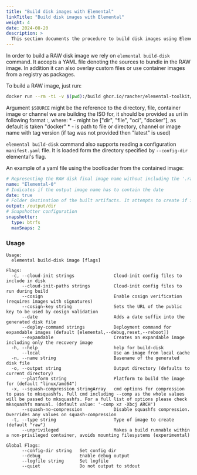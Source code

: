 ```yaml
---
title: "Build disk images with Elemental"
linkTitle: "Build disk images with Elemental"
weight: 4
date: 2024-08-20
description: >
  This section documents the procedure to build disk images using Elemental
---
```


In order to build a RAW disk image we rely on `elemental build-disk` command. It accepts a YAML file denoting the sources to bundle in the RAW image. In addition it can also overlay custom files or use container images from a registry as packages.

To build a RAW image, just run:

```bash
docker run --rm -ti -v $(pwd):/build ghcr.io/rancher/elemental-toolkit/elemental-cli:latest --debug build-disk --expandable --unprivileged --squash-no-compression -o /build $SOURCE
```

Argument `$SOURCE` might be the reference to the directory, file, container image or channel we are building the ISO for, it should be provided as uri in following format <sourceType>:<sourceName>, where:
    * <sourceType> - might be ["dir", "file", "oci", "docker"], as default is taken "docker"
    * <sourceName> - is path to file or directory, channel or image name with tag version (if tag was not provided then "latest" is used)

`elemental build-disk` command also supports reading a configuration `manifest.yaml` file. It is loaded form the directory specified by `--config-dir` elemental's flag.

An example of a yaml file using the bootloader from the contained image:

```yaml
# Representing the RAW disk final image name without including the '.raw'
name: "Elemental-0"
# Indicates if the output image name has to contain the date
date: true
# Folder destination of the built artifacts. It attempts to create if it doesn't exist.
output: /output/dir
# Snapshotter configuration
snapshotter:
  type: btrfs
  maxSnaps: 2
```

### Usage

```text
Usage:
  elemental build-disk image [flags]

Flags:
  -c, --cloud-init strings               Cloud-init config files to include in disk
      --cloud-init-paths strings         Cloud-init config files to run during build
      --cosign                           Enable cosign verification (requires images with signatures)
      --cosign-key string                Sets the URL of the public key to be used by cosign validation
      --date                             Adds a date suffix into the generated disk file
      --deploy-command strings           Deployment command for expandable images (default [elemental,--debug,reset,--reboot])
      --expandable                       Creates an expandable image including only the recovery image
  -h, --help                             help for build-disk
      --local                            Use an image from local cache
  -n, --name string                      Basename of the generated disk file
  -o, --output string                    Output directory (defaults to current directory)
      --platform string                  Platform to build the image for (default "linux/amd64")
  -x, --squash-compression stringArray   cmd options for compression to pass to mksquashfs. Full cmd including --comp as the whole values will be passed to mksquashfs. For a full list of options please check mksquashfs manual. (default value: '-comp xz -Xbcj ARCH')
      --squash-no-compression            Disable squashfs compression. Overrides any values on squash-compression
  -t, --type string                      Type of image to create (default "raw")
      --unprivileged                     Makes a build runnable within a non-privileged container, avoids mounting filesystems (experimental)

Global Flags:
      --config-dir string   Set config dir
      --debug               Enable debug output
      --logfile string      Set logfile
      --quiet               Do not output to stdout
```
